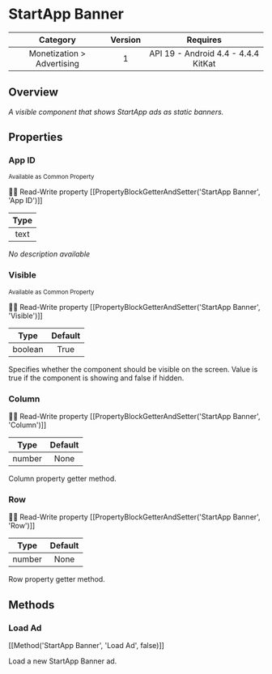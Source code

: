 # StartApp Banner

| Category | Version | Requires |
|:--------:|:-------:|:--------:|
|Monetization > Advertising|1|API 19 - Android 4.4 - 4.4.4 KitKat|

## Overview

_A visible component that shows StartApp ads as static banners._

## Properties

### App ID

<small>Available as Common Property</small>

:eyes::pencil: Read-Write property
[[PropertyBlockGetterAndSetter('StartApp Banner', 'App ID')]]

| Type |
|:----:|
|text|

_No description available_

### Visible

<small>Available as Common Property</small>

:eyes::pencil: Read-Write property
[[PropertyBlockGetterAndSetter('StartApp Banner', 'Visible')]]

| Type | Default |
|:----:|:-------:|
|boolean|True|

Specifies whether the component should be visible on the screen. Value is true if the component is showing and false if hidden.

### Column



:eyes::pencil: Read-Write property
[[PropertyBlockGetterAndSetter('StartApp Banner', 'Column')]]

| Type | Default |
|:----:|:-------:|
|number|None|

Column property getter method.

### Row



:eyes::pencil: Read-Write property
[[PropertyBlockGetterAndSetter('StartApp Banner', 'Row')]]

| Type | Default |
|:----:|:-------:|
|number|None|

Row property getter method.

## Methods

### Load Ad



[[Method('StartApp Banner', 'Load Ad', false)]]

Load a new StartApp Banner ad.